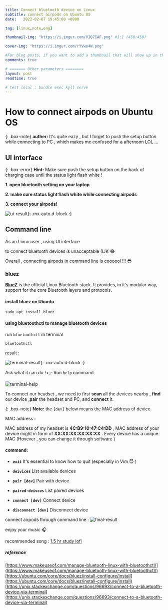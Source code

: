 ```yaml
---
title: Connect bluetooth device on Linux
subtitle: connect airpods on Ubuntu OS 
date:   2022-02-07 19:45:00 +0800

tag: [linux,note,eng]

thumbnail-img: "https://i.imgur.com/VIQ7IAF.png" #1:1 (450:450)

cover-img: "https://i.imgur.com/rYVwo4W.png"

#For blog posts, if you want to add a thumbnail that will show up in the feed, use thumbnail-img: /path/to/image. If no thumbnail is provided, then cover-img will be used as the thumbnail. You can use thumbnail-img: "" to disable a thumbnail.
comments: true

# ======= Other parameters ========
layout: post
readtime: true

# test local : bundle exec kyll serve
---
```

# How to connect airpods on Ubuntu OS

{: .box-note}
**auther:** It's quite eazy , but I forget to push the setup button while connecting to PC  , which makes me confused for a afternoon LOL ... 

## UI interface 

{: .box-error}
**Hint:** Make sure push the setup button on the back of charging case until the status light flash white !

**1. open bluetooth setting on your laptop**

**2. make sure status light flash white while connecting airpods**

**3. connect your airpods!**

![ui-result](https://i.imgur.com/tBAtKyS.png){: .mx-auto.d-block :}

## Command line

As an Linux user , using UI interface 

to connect bluetooth devices is unacceptable (IJK 😂

Overall , connecting airpods in command line is coooool !!! 😎

### bluez

[**BlueZ**](http://www.bluez.org/) is the official Linux Bluetooth stack. It provides, in it's modular way, support for the core Bluetooth layers and protocols. 

#### install bluez on Ubuntu

```shell
sudo apt install bluez 
```
#### using **bluetoothctl** to manage bluetooth devices

run `bluetoothctl` in terminal
```shell
bluetoothctl
```

result :

![terminal-result](https://i.imgur.com/yHJRh2M.png){: .mx-auto.d-block :}

Ask what it can do ! 👉 Run `help` command

![terminal-help](https://i.imgur.com/aY4kIYW.png)


To connect our headset , we need to first **scan** all the devices nearby , **find** our device ,**pair** the headset and PC, and **connect** it.


{: .box-note}
**Note:** the `[dev]` below means the MAC address of device

MAC address :

MAC address of my headset is **4C:B9:10:47:C4:DD** , MAC address of your device might in form of **XX:XX:XX:XX:XX:XX** . Every device has a unique MAC (Hovever , you can change it through software )

#### command:
* **`exit`**
 It's essential to know how to quit (especially in Vim 😈 )

* **`deivices`**
 List available devices

* **`pair [dev]`**
 Pair with device

* **`paired-deivces`**
 List paired devices

* **`connect [dev]`**
 Connect device

* **`disconnect [dev]`**
 Disconnect device

connect airpods through command line :
![final-result](https://i.imgur.com/t9P8HAu.png)

enjoy your music 🎧 

recommended song : [1.5 hr study lofi ](https://music.youtube.com/watch?v=T7GvvbD6S2Y&list=RDAMVMT7GvvbD6S2Y)

##### reference
[https://www.makeuseof.com/manage-bluetooth-linux-with-bluetoothctl/](https://www.makeuseof.com/manage-bluetooth-linux-with-bluetoothctl/)
[https://ubuntu.com/core/docs/bluez/install-configure/install](https://ubuntu.com/core/docs/bluez/install-configure/install)
[https://unix.stackexchange.com/questions/96693/connect-to-a-bluetooth-device-via-terminal](https://unix.stackexchange.com/questions/96693/connect-to-a-bluetooth-device-via-terminal)





